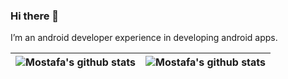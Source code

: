 ### Hi there 👋

I’m an android developer  experience in developing android apps.

| ![Mostafa's github stats](https://github-readme-stats.vercel.app/api?username=mostafaHemmati&show_icons=true&theme=dracula&title_color=4caf50&icon_color=ffb74d&hide_title=true) | ![Mostafa's github stats](https://github-readme-stats.vercel.app/api/top-langs/?username=mostafaHemmati&layout=compact&theme=dracula&title_color=FFFFFF) |
| --- | --- | 


<!--
**mostafaHemmati/mostafaHemmati** is a ✨ _special_ ✨ repository because its `README.md` (this file) appears on your GitHub profile.

Here are some ideas to get you started:

- 🔭 I’m currently working on ...
- 🌱 I’m currently learning ...
- 👯 I’m looking to collaborate on ...
- 🤔 I’m looking for help with ...
- 💬 Ask me about ...
- 📫 How to reach me: ...
- 😄 Pronouns: ...
- ⚡ Fun fact: ...
-->
